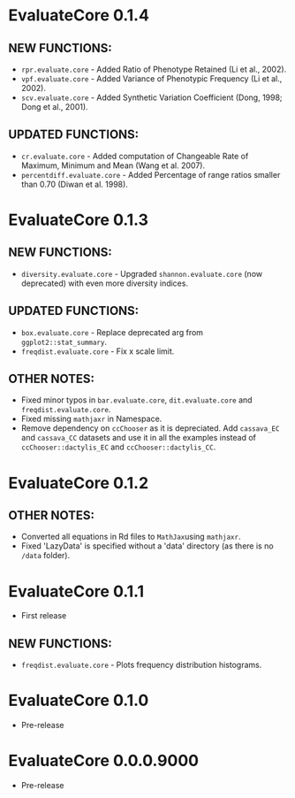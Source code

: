 # EvaluateCore  0.1.4

## NEW FUNCTIONS:
* `rpr.evaluate.core` - Added Ratio of Phenotype Retained (Li et al., 2002).
* `vpf.evaluate.core` - Added Variance of Phenotypic Frequency (Li et al., 2002).
* `scv.evaluate.core` - Added Synthetic Variation Coefficient (Dong, 1998; Dong et al., 2001).

## UPDATED FUNCTIONS:
* `cr.evaluate.core` - Added computation of Changeable Rate of Maximum, Minimum and Mean (Wang et al. 2007).
* `percentdiff.evaluate.core` - Added Percentage of range ratios smaller than 0.70 (Diwan et al. 1998).

# EvaluateCore  0.1.3

## NEW FUNCTIONS:
* `diversity.evaluate.core` - Upgraded `shannon.evaluate.core` (now deprecated) with even more diversity indices.

## UPDATED FUNCTIONS:
* `box.evaluate.core` - Replace deprecated arg from `ggplot2::stat_summary`.
* `freqdist.evaluate.core` - Fix x scale limit.

## OTHER NOTES: 
* Fixed minor typos in `bar.evaluate.core`, `dit.evaluate.core` and `freqdist.evaluate.core`.
* Fixed missing `mathjaxr` in Namespace.
* Remove dependency on `ccChooser` as it is depreciated. Add `cassava_EC` and `cassava_CC` datasets and use it in all the examples instead of `ccChooser::dactylis_EC` and `ccChooser::dactylis_CC`.

# EvaluateCore  0.1.2

## OTHER NOTES: 
* Converted all equations in Rd files to `MathJax`using `mathjaxr`.
* Fixed 'LazyData' is specified without a 'data' directory (as there is no `/data` folder).

# EvaluateCore  0.1.1

* First release

## NEW FUNCTIONS:
* `freqdist.evaluate.core` - Plots frequency distribution histograms.

# EvaluateCore  0.1.0

* Pre-release

# EvaluateCore  0.0.0.9000

* Pre-release
